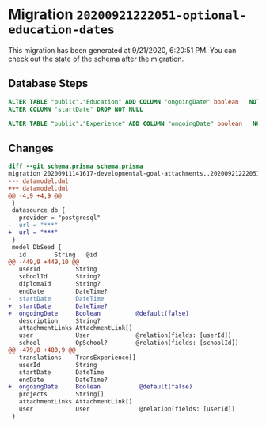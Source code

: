 # Migration `20200921222051-optional-education-dates`

This migration has been generated at 9/21/2020, 6:20:51 PM.
You can check out the [state of the schema](./schema.prisma) after the migration.

## Database Steps

```sql
ALTER TABLE "public"."Education" ADD COLUMN "ongoingDate" boolean   NOT NULL DEFAULT false,
ALTER COLUMN "startDate" DROP NOT NULL

ALTER TABLE "public"."Experience" ADD COLUMN "ongoingDate" boolean   NOT NULL DEFAULT false
```

## Changes

```diff
diff --git schema.prisma schema.prisma
migration 20200911141617-developmental-goal-attachments..20200921222051-optional-education-dates
--- datamodel.dml
+++ datamodel.dml
@@ -4,9 +4,9 @@
 }
 datasource db {
   provider = "postgresql"
-  url = "***"
+  url = "***"
 }
 model DbSeed {
   id        String   @id
@@ -449,9 +449,10 @@
   userId          String
   schoolId        String?
   diplomaId       String?
   endDate         DateTime?
-  startDate       DateTime
+  startDate       DateTime?
+  ongoingDate     Boolean          @default(false)
   description     String?
   attachmentLinks AttachmentLink[]
   user            User             @relation(fields: [userId])
   school          OpSchool?        @relation(fields: [schoolId])
@@ -479,8 +480,9 @@
   translations    TransExperience[]
   userId          String
   startDate       DateTime
   endDate         DateTime?
+  ongoingDate     Boolean           @default(false)
   projects        String[]
   attachmentLinks AttachmentLink[]
   user            User              @relation(fields: [userId])
 }
```


